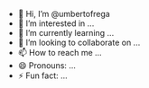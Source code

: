 - 👋 Hi, I’m @umbertofrega
- 👀 I’m interested in ...
- 🌱 I’m currently learning ...
- 💞️ I’m looking to collaborate on ...
- 📫 How to reach me ...
- 😄 Pronouns: ...
- ⚡ Fun fact: ...

<!---
umbertofrega/umbertofrega is a ✨ special ✨ repository because its `README.md` (this file) appears on your GitHub profile.
You can click the Preview link to take a look at your changes.
--->
